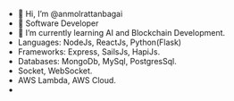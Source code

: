 - 👋 Hi, I’m @anmolrattanbagai
- 👀 Software Developer
- 🌱 I’m currently learning AI and Blockchain Development.
- Languages:  NodeJs, ReactJs, Python(Flask) 
- Frameworks: Express, SailsJs, HapiJs.
- Databases: MongoDb, MySql, PostgresSql.
- Socket, WebSocket.
- AWS Lambda, AWS Cloud.
- 
   

<!---
anmolrattanbagai/anmolrattanbagai is a ✨ special ✨ repository because its `README.md` (this file) appears on your GitHub profile.
You can click the Preview link to take a look at your changes.
--->

